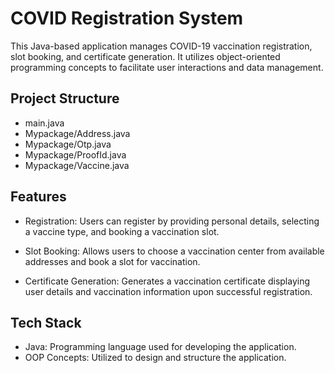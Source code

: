 # COVID Registration System
This Java-based application manages COVID-19 vaccination registration, slot booking, and certificate generation. It utilizes object-oriented programming concepts to facilitate user interactions and data management.
## Project Structure
- main.java
- Mypackage/Address.java
- Mypackage/Otp.java
- Mypackage/ProofId.java
- Mypackage/Vaccine.java

## Features
- Registration: 
Users can register by providing personal details, selecting a vaccine type, and booking a vaccination slot.

- Slot Booking: 
Allows users to choose a vaccination center from available addresses and book a slot for vaccination.

- Certificate Generation: 
Generates a vaccination certificate displaying user details and vaccination information upon successful registration.

## Tech Stack
- Java: Programming language used for developing the application.
- OOP Concepts: Utilized to design and structure the application.
